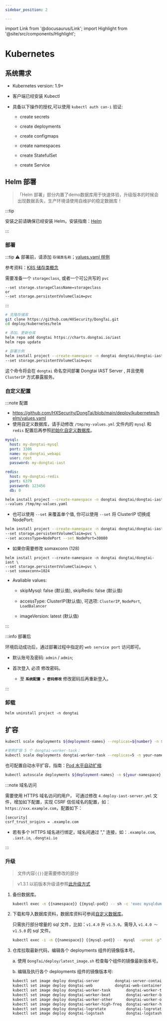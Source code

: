 ```yaml
---
sidebar_position: 2

---
```


import Link from '@docusaurus/Link';
import Highlight from '@site/src/components/Highlight';

# Kubernetes

## 系统需求

* Kubernetes version: 1.9+

* 客户端已经安装 Kubectl

* 具备以下操作的授权,可以使用 `kubectl auth can-i` 验证:

  * create secrets

  * create deployments

  * create configmaps

  * create namespaces

  * create StatefulSet

  * create Service


## Helm 部署

> 「Helm 部署」部分内置了demo数据库用于快速体验，升级版本的时候会出现数据丢失，生产环境请使用自维护的稳定数据库！

:::tip

安装之前请确保已经安装 Helm。安装指南：[Helm](https://helm.sh/docs/intro/install/)

:::

### 部署

:::tip ⚠️ 部署前，请添加 `存储类名称`；[values.yaml 样例](https://github.com/HXSecurity/DongTai/blob/main/deploy/kubernetes/helm/values.yaml)

参考资料：[K8S 储存类概念](https://kubernetes.io/zh-cn/docs/concepts/storage/storage-classes/)

需要准备一个 `storageclass`, 或者一个可公共写的 `pvc` 

```
--set storage.storageClassName=storageclass
or
--set storage.persistentVolumeClaim=pvc
```

:::

```bash
# 克隆存储库
git clone https://github.com/HXSecurity/DongTai.git
cd deploy/kubernetes/helm

# 添加、更新仓库
helm repo add dongtai https://charts.dongtai.io/iast
helm repo update

# 部署示例
helm install project --create-namespace -n dongtai dongtai/dongtai-iast \
--set storage.persistentVolumeClaim=pvc
```

这个命令将会在 `dongtai` 命名空间部署 Dongtai IAST Server , 并且使用 `ClusterIP` 方式暴露服务。



### 自定义配置

:::note 配置

* https://github.com/HXSecurity/DongTai/blob/main/deploy/kubernetes/helm/values.yaml
* 使用自定义数据库，请手动修改 `/tmp/my-values.yml` 文件内的 `mysql` 和 `redis` 配置后再参照[初始化自定义数据库](initial-sql-config)。

```yml title="/tmp/my-values.yml"
mysql:
  host: my-dongtai-mysql
  port: 3306
  name: my-dongtai_webapi
  user: root
  password: my-dongtai-iast

redis:
  host: my-dongtai-redis
  port: 6379
  password: 123456
  db: 0
```

```bash
helm install project --create-namespace -n dongtai dongtai/dongtai-iast \
--values /tmp/my-values.yaml
```

* 也可以使用 `--set` 来覆盖单个值, 你可以使用 `--set` 将 ClusterIP 切换成 NodePort:

```bash
helm install project --create-namespace -n dongtai dongtai/dongtai-iast \
--set storage.persistentVolumeClaim=pvc \
--set accessType=NodePort --set NodePort=30080
```

* 如果你需要修改 somaxconn (128) 

```
helm install project --create-namespace -n dongtai dongtai/dongtai-iast \
--set storage.persistentVolumeClaim=pvc \
--set somaxconn=1024
```

* Avaliable values:
  * skipMysql: false (默认值), skipRedis: false (默认值)

  * accessType: ClusterIP(默认值), 可选项: `ClusterIP`, `NodePort`, `LoadBalancer`

  * imageVersion: latest (默认值)

:::

:::info 部署后

环境启动成功后，通过部署过程中指定的 `web service port` 访问即可。

* 默认账号及密码: `admin` / `admin`;

* 首次登入 <Highlight color="#E3242B">必须</Highlight> 修改密码。

  * 至 **`系统配置 > 密码修改`** 修改密码后再重新登入。

:::

### 卸载

```
helm uninstall project -n dongtai
```


### 

## 扩容

```bash
kubectl scale deployments ${deployment-names} --replicas=${number} -n ${your-namespace}

#举例扩容 5 个 dongtai-worker-task：
kubectl scale deployments dongtai-worker-task --replicas=5 -n your-namespace
```

也可配置自动水平扩容，指南：[Pod 水平自动扩缩](https://kubernetes.io/zh/docs/tasks/run-application/horizontal-pod-autoscale/)

```bash
kubectl autoscale deployments ${deployment-names} -n ${your-namespace} --cpu-percent=80 --min=${number} --max=${number}
```



:::note 域名访问

需要使用 HTTPS 域名访问的用户， 可通过修改 `4.deploy-iast-server.yml` 文件，增加如下配置，实现 CSRF 信任域名的配置，如：`https://xxx.example.com`，配置如下：

```bash
[security]
csrf_trust_origins = .example.com
```

* 若有多个 HTTPS 域名进行绑定，域名间通过 "," 连接，如：`.example.com`, `.iast.io`, `.dongtai.io`

:::



### 升级

> 文件内容`{{}}`是需要修改的部分

> v1.3.1 以前版本升级请参照[此升级方式](/docs/getting-started/server/deploy-kubernetes#升级)



1. 备份数据库。

   ```bash
   kubectl exec -n {{namespace}} {{mysql-pod}} -- sh -c 'exec mysqldump --all-databases -uroot -p"dongtai-iast"' > dongtai-mysql-bak-$(date '+%Y-%m-%d').sql
   ```

2. 下载和导入数据库资料，数据库资料可参阅[自定义数据库](initial-sql-config)。

   只需执行部分增量的 sql 文件，比如：`v1.4.0` 升 `v1.5.0`，需导入 `v1.4.0 ～ v1.5.0` 的 sql 文件。

   ```bash
   kubectl exec -i -n {{namespace}} {{mysql-pod}} -- mysql  -uroot -p"dongtai-iast" dongtai_webapi < *.sql
   ```

3. 仓库拉取最新代码，编辑各个 deployments 组件的镜像版本号。

   a. 使用 `DongTai/deploy/latest_image.sh` 检查每个组件的镜像最新版本号。

   b. 编辑及执行各个 deployments 组件的镜像版本号:

   ```bash
   kubectl set image deploy dongtai-server       dongtai-server-container=registry.cn-beijing.aliyuncs.com/huoxian_pub/dongtai-server:{{ChangeThisVersion}} -n {{namespace}}
   kubectl set image deploy dongtai-web          dongtai-web-container=registry.cn-beijing.aliyuncs.com/huoxian_pub/dongtai-web:{{ChangeThisVersion}} -n {{namespace}}
   kubectl set image deploy dongtai-worker-task       dongtai-worker-task-container=registry.cn-beijing.aliyuncs.com/huoxian_pub/dongtai-server:{{ChangeThisVersion}} -n {{namespace}}
   kubectl set image deploy dongtai-worker-beat       dongtai-worker-beat-container=registry.cn-beijing.aliyuncs.com/huoxian_pub/dongtai-server:{{ChangeThisVersion}} -n {{namespace}}
   kubectl set image deploy dongtai-worker-other      dongtai-worker-other-container=registry.cn-beijing.aliyuncs.com/huoxian_pub/dongtai-server:{{ChangeThisVersion}} -n {{namespace}}
   kubectl set image deploy dongtai-worker-high-freq  dongtai-worker-high-freq-container=registry.cn-beijing.aliyuncs.com/huoxian_pub/dongtai-server:{{ChangeThisVersion}} -n {{namespace}}
   kubectl set image deploy dongtai-logrotate         dongtai-logrotate-container=registry.cn-beijing.aliyuncs.com/huoxian_pub/dongtai-logrotate:{{ChangeThisVersion}} -n {{namespace}}
   kubectl set image deploy dongtai-logstash          dongtai-logstash-container=registry.cn-beijing.aliyuncs.com/huoxian_pub/dongtai-logstash:{{ChangeThisVersion}} -n {{namespace}}
   ```




